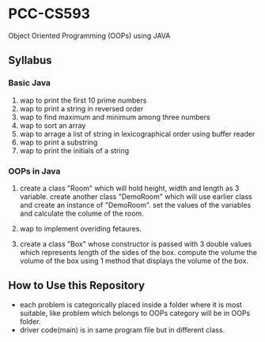 # PCC-CS593
Object Oriented Programming (OOPs) using JAVA

## Syllabus
### Basic Java
1. wap to print the first 10 prime numbers
2. wap to print a string in reversed order
3. wap to find maximum and minimum among three numbers
4. wap to sort an array
5. wap to arrage a list of string in lexicographical order using buffer reader
6. wap to print a substring
7. wap to print the initials of a string
### OOPs in Java
1. create a class "Room" which will hold height, width and length as 3 variable. create another class "DemoRoom" which will use earlier class and create an instance of "DemoRoom". set the values of the variables and calculate the colume of the room.

2. wap to implement overiding fetaures.
3. create a class "Box" whose constructor is passed with 3 double values which represents length of the sides of the box. compute the volume the volume of the box using 1 method that displays the volume of the box.

## How to Use this Repository
- each problem is categorically placed inside a folder where it is most suitable, like problem which belongs to OOPs category will be in OOPs folder.
- driver code(main) is in same program file but in different class.